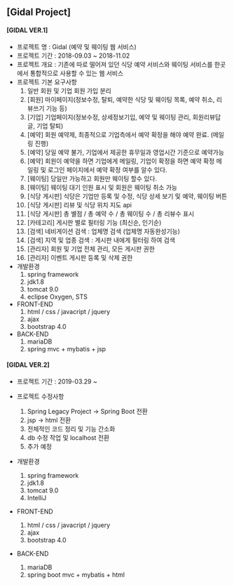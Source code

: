 ## [Gidal Project]



#### [GIDAL VER.1]

- 프로젝트 명 : Gidal (예약 및 웨이팅 웹 서비스)
- 프로젝트 기간 : 2018-09.03 ~ 2018-11.02
- 프로젝트 개요 : 기존에 따로 떨어져 있던 식당 예약 서비스와 웨이팅 서비스를 한곳에서 통합적으로 사용할 수 있는 웹 서비스
- 프로젝트 기본 요구사항
  1. 일반 회원 및 기업 회원 가입 분리
  2. [회원]  마이페이지(정보수정, 탈퇴, 예약한 식당 및 웨이팅 목록, 예약 취소, 리뷰쓰기 기능 등)
  3. [기업]  기업페이지(정보수정, 상세정보기입, 예약 및 웨이팅 관리, 회원리뷰답글, 기업 탈퇴)
  4. [예약]  회원 예약제, 최종적으로 기업측에서 예약 확정을 해야 예약 완료. (메일링 진행)
  5. [예약]  당일 예약 불가, 기업에서 제공한 휴무일과 영업시간 기준으로 예약가능
  6. [예약]  회원이 예약을 하면 기업에게 메일링, 기업이 확정을 하면 예약 확정 메일링 및 로그인 페이지에서 예약 확정 여부를 알수 있다.
  7. [웨이팅]  당일만 가능하고 회원만 웨이팅 할수 있다.
  8. [웨이팅]  웨이팅 대기 인원 표시 및 회원은 웨이팅 취소 가능
  9. [식당 게시판]  식당은 기업만 등록 및 수정, 식당 상세 보기 및 예약, 웨이팅 버튼
  10. [식당 게시판]  리뷰 및 식당 위치 지도 api
  11. [식당 게시판]  총 별점 / 총 예약 수 / 총 웨이팅 수 / 총 리뷰수 표시
  12. [카테고리]  게시판 별로 필터링 기능 (최신순, 인기순)
  13. [검색]  네비게이션 검색 : 업체명 검색 (업체명 자동완성기능)
  14. [검색]  지역 및 업종 검색 : 게시판 내에게 필터링 하여 검색
  15. [관리자]  회원 및 기업 전체 관리, 모든 게시판 권한
  16. [관리자]  이벤트 게시판 등록 및 삭제 권한
- 개발환경 
   	1. spring framework
   	2. jdk1.8
   	3. tomcat 9.0
   	4. eclipse Oxygen, STS
- FRONT-END
  1. html / css / javacript / jquery
  2. ajax
  3. bootstrap 4.0
- BACK-END
  1. mariaDB
  2. spring mvc + mybatis + jsp



#### [GIDAL VER.2]

- 프로젝트 기간 : 2019-03.29 ~ 

- 프로젝트 수정사항

  1. Spring Legacy Project -> Spring Boot 전환
  2. jsp -> html 전환
  3. 전체적인 코드 정리 및 기능 간소화
  4. db 수정 작업 및 localhost 전환
  5. 추가 예정 

- 개발환경 

  1. spring framework
  2. jdk1.8
  3. tomcat 9.0
  4. IntelliJ

- FRONT-END

  1. html / css / javacript / jquery
  2. ajax
  3. bootstrap 4.0

- BACK-END

  1. mariaDB
  2. spring boot mvc + mybatis + html

  